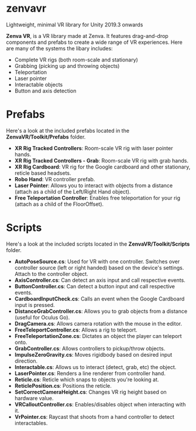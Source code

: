 # zenvavr
Lightweight, minimal VR library for Unity 2019.3 onwards

**Zenva VR**, is a VR library made at Zenva. It features drag-and-drop components and prefabs to create a wide range of VR experiences. Here are many of the systems the libary includes:
- Complete VR rigs (both room-scale and stationary)
- Grabbing (picking up and throwing objects)
- Teleportation
- Laser pointer
- Interactable objects
- Button and axis detection

# Prefabs
Here's a look at the included prefabs located in the **ZenvaVR/Toolkit/Prefabs** folder.
- **XR Rig Tracked Controllers**: Room-scale VR rig with laser pointer hands.
- **XR Rig Tracked Controllers - Grab**: Room-scale VR rig with grab hands.
- **XR Rig Cardboard**: VR rig for the Google cardboard and other stationary, reticle based headsets.
- **Robo Hand**: VR controller prefab.
- **Laser Pointer**: Allows you to interact with objects from a distance (attach as a child of the Left/Right Hand object).
- **Free Teleportation Controller**: Enables free teleportation for your rig (attach as a child of the FloorOffset).

# Scripts
Here's a look at the included scripts located in the **ZenvaVR/Toolkit/Scripts** folder.
- **AutoPoseSource.cs**: Used for VR with one controller. Switches over controller source (left or right handed) based on the device's settings. Attach to the controller object.
- **AxisController.cs**: Can detect an axis input and call respective events.
- **ButtonController.cs**: Can detect a button input and call respective events.
- **CardboardInputCheck.cs**: Calls an event when the Google Cardboard input is pressed.
- **DistanceGrabController.cs**: Allows you to grab objects from a distance (useful for Oculus Go).
- **DragCamera.cs**: Allows camera rotation with the mouse in the editor.
- **FreeTeleportController.cs**: Allows a rig to teleport.
- **FreeTeleportationZone.cs**: Dictates an object the player can teleport onto.
- **GrabController.cs**: Allows controllers to pickup/throw objects.
- **ImpulseZeroGravity.cs**: Moves rigidbody based on desired input direction.
- **Interactable.cs**: Allows us to interact (detect, grab, etc) the object.
- **LaserPointer.cs**: Renders a line renderer from controller hand.
- **Reticle.cs**: Reticle which snaps to objects you're looking at.
- **ReticlePosition.cs**: Positions the reticle.
- **SetCorrectCameraHeight.cs**: Changes VR rig height based on hardware value.
- **VRCalloutController.cs**: Enables/disables object when interacting with it.
- **VrPointer.cs**: Raycast that shoots from a hand controller to detect interactables.
